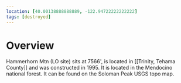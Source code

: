 ```yaml
---
location: [40.00138888888889, -122.94722222222222]
tags: [destroyed]
---
```


# Overview

Hammerhorn Mtn (LO site) sits at 7566', is located in [[Trinity, Tehama County]] and was constructed in 1995. It is located in the Mendocino national forest. It can be found on the Soloman Peak USGS topo map.

